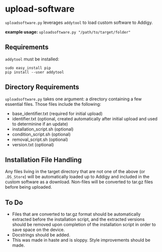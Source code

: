 # upload-software

`uploadsoftware.py` leverages `addytool` to load custom software to Addigy.

**example usage:** `uploadsoftware.py "/path/to/target/folder"`

## Requirements

`addytool` must be installed:
```
sudo easy_install pip
pip install --user addytool
```

## Directory Requirements
`uploadsoftware.py` takes one argument: a directory containing a few essential files. Those files include the following:

- base_identifier.txt (required for initial upload)
- identifier.txt (optional, created automatically after initial upload and used to determinine if an update)
- installation_script.sh (optional)
- condition_script.sh (optional)
- removal_script.sh (optional)
- version.txt (optional)

## Installation File Handling
Any files living in the target directory that are not one of the above (or `.DS_Store`) will be automatically loaded up to Addigy and included in the custom software as a download. Non-files will be converted to tar.gz files before being uploaded. 

## To Do
- Files that are converted to tar.gz format should be automatically extracted before the installation script, and the extracted versions should be removed upon completion of the installation script in order to save space on the device.
- Docstrings should be added.
- This was made in haste and is sloppy. Style improvements should be made.
